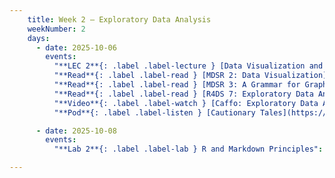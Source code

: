 ```yaml
---
    title: Week 2 – Exploratory Data Analysis
    weekNumber: 2
    days:
      - date: 2025-10-06
        events:
          "**LEC 2**{: .label .label-lecture } [Data Visualization and EDA]((_lectures/lec02_dataviz.html))":
          "**Read**{: .label .label-read } [MDSR 2: Data Visualization](https://mdsr-book.github.io/mdsr3e/02-datavizI.html)":
          "**Read**{: .label .label-read } [MDSR 3: A Grammar for Graphics](https://mdsr-book.github.io/mdsr3e/03-datavizII.html)":
          "**Read**{: .label .label-read } [R4DS 7: Exploratory Data Analysis](https://r4ds.had.co.nz/exploratory-data-analysis.html)":
          "**Video**{: .label .label-watch } [Caffo: Exploratory Data Analysis](https://www.youtube.com/watch?v=5rTb6AkKhds)":
          "**Pod**{: .label .label-listen } [Cautionary Tales](https://timharford.com/2021/03/cautionary-tales-florence-nightingale-and-her-geeks-declare-war-on-death/)":

      - date: 2025-10-08
        events:
          "**Lab 2**{: .label .label-lab } R and Markdown Principles":

---
```


